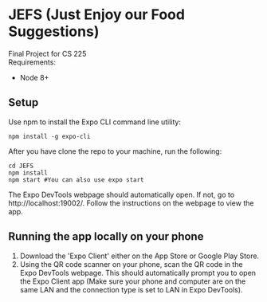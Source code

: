 # JEFS (Just Enjoy our Food Suggestions)
Final Project for CS 225\
Requirements:
 - Node 8+

## Setup
Use npm to install the Expo CLI command line utility:
```
npm install -g expo-cli
```
After you have clone the repo to your machine, run the following:
```
cd JEFS
npm install
npm start #You can also use expo start
```
The Expo DevTools webpage should automatically open. If not, go to http://localhost:19002/. Follow the instructions on the webpage to view the app.

## Running the app locally on your phone
1. Download the 'Expo Client' either on the App Store or Google Play Store.
2. Using the QR code scanner on your phone, scan the QR code in the Expo DevTools webpage. 
This should automatically prompt you to open the Expo Client app (Make sure your phone and computer are on the same LAN and the connection type is set to LAN in Expo DevTools).
